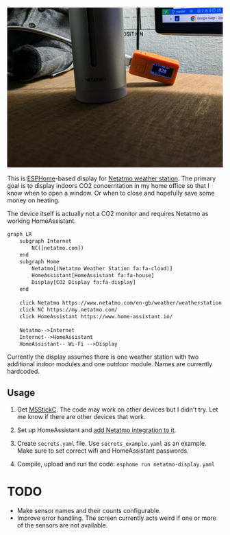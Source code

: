 ![Netatmo display](netatmo_co2_monitor.jpg)

This is [ESPHome](https://esphome.io/)-based display for [Netatmo weather station](https://www.netatmo.com/en-gb/weather/weatherstation). The primary goal is to display indoors CO2 concerntation in my home office so that I know when to open a window. Or when to close and hopefully save some money on heating.

The device itself is actually not a CO2 monitor and requires Netatmo as working HomeAssistant.

```mermaid
graph LR
    subgraph Internet
        NC([netatmo.com])
    end
    subgraph Home
        Netatmo[(Netatmo Weather Station fa:fa-cloud)]
        HomeAssistant[HomeAssistant fa:fa-house]
        Display[CO2 Display fa:fa-display]
    end

    click Netatmo https://www.netatmo.com/en-gb/weather/weatherstation
    click NC https://my.netatmo.com/
    click HomeAssistant https://www.home-assistant.io/

    Netatmo-->Internet
    Internet-->HomeAssistant
    HomeAssistant-- Wi-Fi -->Display
```

Currently the display assumes there is one weather station with two additional indoor modules and one outdoor module. Names are currently hardcoded.

## Usage

1. Get [M5StickC](https://shop.m5stack.com/products/stick-c). The code may work on other devices but I didn't try. Let me know if there are other devices that work.

2. Set up HomeAssistant and [add Netatmo integration to it](https://www.home-assistant.io/integrations/netatmo/).

3. Create `secrets.yaml` file. Use `secrets_example.yaml` as an example. Make sure to set correct wifi and HomeAssistant passwords.

4. Compile, upload and run the code: `esphome run netatmo-display.yaml`

# TODO

* Make sensor names and their counts configurable.
* Improve error handling. The screen currently acts weird if one or more of the sensors are not available.
